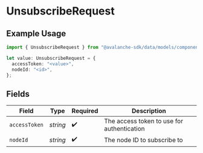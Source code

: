 # UnsubscribeRequest

## Example Usage

```typescript
import { UnsubscribeRequest } from "@avalanche-sdk/data/models/components";

let value: UnsubscribeRequest = {
  accessToken: "<value>",
  nodeId: "<id>",
};
```

## Fields

| Field                                      | Type                                       | Required                                   | Description                                |
| ------------------------------------------ | ------------------------------------------ | ------------------------------------------ | ------------------------------------------ |
| `accessToken`                              | *string*                                   | :heavy_check_mark:                         | The access token to use for authentication |
| `nodeId`                                   | *string*                                   | :heavy_check_mark:                         | The node ID to subscribe to                |